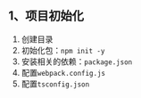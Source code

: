 ## 1、项目初始化

1. 创建目录
2. 初始化包：`npm init -y`
3. 安装相关的依赖：`package.json`
4. 配置`webpack.config.js`
5. 配置`tsconfig.json`
